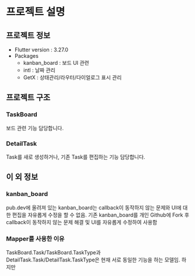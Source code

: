 # 프로젝트 설명

## 프로젝트 정보
- Flutter version : 3.27.0
- Packages
  - kanban_board : 보드 UI 관련 
  - intl : 날짜 관리 
  - GetX : 상태관리/라우터/다이얼로그 표시 관리

## 프로젝트 구조
### TaskBoard
보드 관련 기능 담당합니다.

### DetailTask
Task를 새로 생성하거나, 기존 Task를 편집하는 기능 담당합니다.


## 이 외 정보
### kanban_board
pub.dev에 올려져 있는 kanban_board는 callback이 동작하지 않는 문제와 UI에 대한 편집을 자유롭게 수정을 할 수 없음. 기존 kanban_board를 개인 Github에 Fork 후 callback이 동작하지 않는 문제 해결 및 UI를 자유롭게 수정하여 사용함

### Mapper를 사용한 이유 
TaskBoard.Task/TaskBoard.TaskType과 DetailTask.Task/DetailTask.TaskType은 현재 서로 동일한 기능을 하는 모델임. 하지만 
